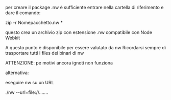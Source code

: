 per creare il package .nw è sufficiente entrare nella cartella di riferimento e dare il comando:

zip -r Nomepacchetto.nw *

questo crea un archivio zip con estensione .nw compatibile con Node Webkit

A questo punto è disponibile per essere valutato da nw 
Ricordarsi sempre di trasportare tutti i files dei binari di nw

ATTENZIONE: pe motivi ancora ignoti non funziona

alternativa:

eseguire nw su un URL

./nw --url=file://....... 
